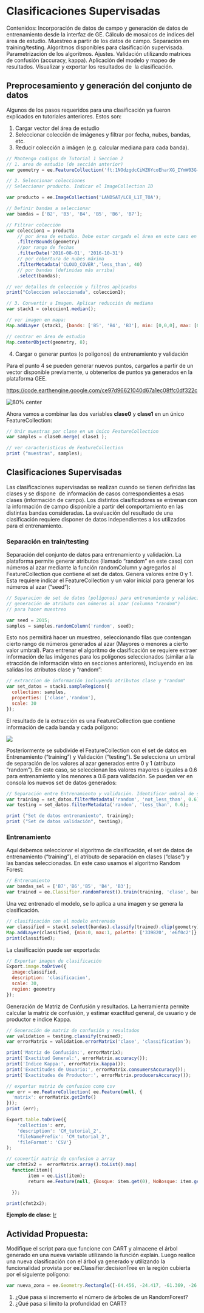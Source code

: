 # Clasificaciones Supervisadas

Contenidos: Incorporación de datos de campo y generación de datos de entrenamiento desde la interfaz de GE. Cálculo de mosaicos de índices del área de estudio. Muestreo a partir de los datos de campo. Separación en training/testing. Algoritmos disponibles para clasificación supervisada. Parametrización de los algoritmos. Ajustes. Validación utilizando matrices de confusión (accuracy, kappa). Aplicación del modelo y mapeo de resultados. Visualizar y exportar los resultados de  la clasificación.

## Preprocesamiento y generación del conjunto de datos

Algunos de los pasos requeridos para una clasificación ya fueron explicados en tutoriales anteriores. Estos son:

1.  Cargar vector del área de estudio
2.  Seleccionar colección de imágenes y filtrar por fecha, nubes,
    bandas, etc.
3.  Reducir colección a imágen (e.g. calcular mediana para cada banda).

```javascript
// Mantengo codigos de Tutorial 1 Seccion 2
// 1. area de estudio (de sección anterior)
var geometry = ee.FeatureCollection('ft:1NOdzgdcCiWZ6YcoEharXG_IYmW03G-ZJeUSZtoOB');

// 2. Seleccionar colecciones
// Seleccionar producto. Indicar el ImageCollection ID

var producto = ee.ImageCollection('LANDSAT/LC8_L1T_TOA');

// Definir bandas a seleccionar
var bandas = ['B2', 'B3', 'B4', 'B5', 'B6', 'B7'];

// Filtrar colección
var coleccion1 = producto
    // por área de estudio. Debe estar cargada el área en este caso en la variable “geometry”
    .filterBounds(geometry)
    //por rango de fechas
    .filterDate('2016-08-01', '2016-10-31')
    // por cobertura de nubes máxima
    .filterMetadata('CLOUD_COVER','less_than', 40)
    // por bandas (definidas más arriba)
    .select(bandas);

// ver detalles de colección y filtros aplicados
print("Coleccion seleccionada", coleccion1);

// 3. Convertir a Imagen. Aplicar reducción de mediana
var stack1 = coleccion1.median();

// ver imagen en mapa:
Map.addLayer (stack1, {bands: ['B5', 'B4', 'B3'], min: [0,0,0], max: [0.6,0.6,0.6] }, "Landsat 8 B5-B4-B3" );

// centrar en área de estudio
Map.centerObject(geometry, 8);
```

4.  Cargar o generar puntos (o polígonos) de entrenamiento y validación

Para el punto 4 se pueden generar nuevos puntos, cargarlos a partir de un vector disponible previamente, u obtenerlos de puntos ya generados en la plataforma GEE. 


https://code.earthengine.google.com/ce97d96621040d67a1ec08ffc0df322c


![80% center](images/puntos_relevados_clasificacion.png)


Ahora vamos a combinar las dos variables **clase0** y **clase1** en un único FeatureCollection:

```javascript
// Unir muestras por clase en un único FeatureCollection
var samples = clase0.merge( clase1 );

// ver caracteristicas de FeatureCollection
print ("muestras", samples);
```

## Clasificaciones Supervisadas

Las clasificaciones supervisadas se realizan cuando se tienen definidas las clases y se dispone  de información de casos correspondientes a esas clases (información de campo). Los distintos clasificadores se entrenan con la información de campo disponible a partir del comportamiento en las distintas bandas consideradas. La evaluación del resultado de una clasificación requiere disponer de datos independientes a los utilizados para el entrenamiento.  

### Separación en train/testing

Separación del conjunto de datos para entrenamiento y validación. La plataforma permite generar atributos (llamado “random” en este caso) con números al azar mediante la función randomColumn y agregarlos al FeatureCollection que contiene el set de datos. Genera valores entre 0 y 1. Esta requiere indicar el FeatureCollection y un valor inicial para generar los números al azar (“seed”):

```javascript
// Separacion de set de datos (polígonos) para entrenamiento y validación
// generación de atributo con números al azar (columna "random")
// para hacer muestreo

var seed = 2015;
samples = samples.randomColumn('random', seed);
```

Esto nos permitirá hacer un muestreo, seleccionando filas que contengan cierto rango de números generados al azar (Mayores o menores a cierto valor umbral). Para entrenar el algoritmo de clasificación se requiere extraer información de las imágenes para los polígonos seleccionados (similar a la etracción de información visto en secciones anteriores), incluyendo en las salidas los atributos clase y “random”:

```javascript
// extraccion de información incluyendo atributos clase y "random"
var set_datos = stack1.sampleRegions({
  collection: samples,
  properties: ['clase','random'],
  scale: 30
});
```
El resultado de la extracción es una FeatureCollection que contiene información de cada banda y cada polígono:

![](images/clas_image2.png)

Posteriormente se subdivide el FeatureCollection con el set de datos en Entrenamiento (“training”) y Validación (“testing”). Se selecciona un umbral de separación de los valores al azar generados entre 0 y 1 (atributo “random”). En este caso, se seleccionan los valores mayores o iguales a 0.6 para entrenamiento y los menores a 0.6 para validación. Se pueden ver en consola los nuevos set de datos generados:

```javascript
// Separación entre Entrenamiento y validación. Identificar umbral de separación
var training = set_datos.filterMetadata('random', 'not_less_than', 0.6);
var testing = set_datos.filterMetadata('random', 'less_than', 0.6);

print ("Set de datos entrenamiento", training);
print ("Set de datos validación", testing);
```
### Entrenamiento
Aquí debemos seleccionar el algoritmo de clasificación, el set de datos de entrenamiento (“training”), el atributo de separación en clases (“clase”) y las bandas seleccionadas. En este caso usamos el algoritmo Random Forest:

```javascript
// Entrenamiento
var bandas_sel = ['B7','B6','B5', 'B4', 'B3'];
var trained = ee.Classifier.randomForest().train(training, 'clase', bandas_sel);
```

Una vez entrenado el modelo, se lo aplica a una imagen y se genera la clasificación.

```javascript
// clasificación con el modelo entrenado
var classified = stack1.select(bandas).classify(trained).clip(geometry);
Map.addLayer(classified, {min:0, max:1, palette: ['339820', 'e6f0c2']}, 'Clasificacion');
print(classified);
```
La clasificación puede ser exportada:

```javascript
// Exportar imagen de clasificación
Export.image.toDrive({
  image:classified,
  description: 'clasificacion',
  scale: 30,
  region: geometry
});
```

Generación de Matriz de Confusión y resultados. La herramienta permite calcular la matriz de confusión, y estimar exactitud general, de usuario y de productor e indice Kappa.

```javascript
// Generación de matriz de confusión y resultados
var validation = testing.classify(trained);
var errorMatrix = validation.errorMatrix('clase', 'classification');

print('Matriz de Confusión:', errorMatrix);
print('Exactitud General:', errorMatrix.accuracy());
print('Indice Kappa:', errorMatrix.kappa());
print('Exactitudes de Usuario:', errorMatrix.consumersAccuracy());
print('Exactitudes de Productor:', errorMatrix.producersAccuracy());

// exportar matriz de confusion como csv
var err = ee.FeatureCollection( ee.Feature(null, {
  'matrix': errorMatrix.getInfo()
}));
print (err);

Export.table.toDrive({
    'collection': err,
    'description': 'CM_tutorial_2',
    'fileNamePrefix': 'CM_tutorial_2',
    'fileFormat': 'CSV'}
);

// convertir matriz de confusion a array
var cfmt2x2 =  errorMatrix.array().toList().map(
  function(item){
        item = ee.List(item);
        return ee.Feature(null, {Bosque: item.get(0), NoBosque: item.get(1)})

  });

print(cfmt2x2);
```
**Ejemplo de clase**: [Ir](https://code.earthengine.google.com/2d2aa48aabfd3b5a2a6c821a307ea5c0)

## Actividad Propuesta:

Modifique el script para que funcione con CART y almacene el árbol generado en una nueva variable utilizando la función explain. Luego
realice una nueva clasificación con el árbol ya generado y utilizando la funcionalidad provista por ee.Classifier.decisionTree en la región cubierta por el siguiente polígono:

```javascript
var nueva_zona = ee.Geometry.Rectangle([-64.456, -24.417, -61.369, -26.214]);
```

1. ¿Qué pasa si incremento el número de árboles de un RandomForest?
2. ¿Qué pasa si limito la profundidad en CART?
